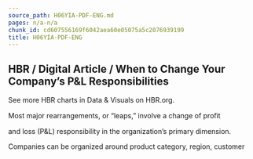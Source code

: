 ```yaml
---
source_path: H06YIA-PDF-ENG.md
pages: n/a-n/a
chunk_id: cd607556169f6042aea60e05075a5c2076939199
title: H06YIA-PDF-ENG
---
```

## HBR / Digital Article / When to Change Your Company’s P&L Responsibilities

See more HBR charts in Data & Visuals on HBR.org.

Most major rearrangements, or “leaps,” involve a change of proﬁt

and loss (P&L) responsibility in the organization’s primary dimension.

Companies can be organized around product category, region, customer
